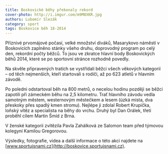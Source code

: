 ```yaml
---
title: Boskovické běhy překonaly rekord
cover-photo: http://i.imgur.com/m9M8XKR.jpg
authors: Lubomír Slezák
category: sport
tags: Boskovice běh 18-2014
---
```


Příznivé prvomájové počasí, velké množství diváků, Masarykovo náměstí v Boskovicích zaplněno stánky všeho druhu, doprovodný program po celý den, rekordní počty běžců. To jsou ve zkratce hlavní body Boskovických běhů 2014, které se po sportovní stránce rozhodně povedly.

Na skvěle připravených tratích se vystřídali běžci všech věkových kategorií – od těch nejmenších, kteří startovali s rodiči, až po 623 atletů v hlavním závodě.

Po poledni odstartoval běh na 800 metrů, o necelou hodinu později se běžci zapotili při zámeckém běhu na 2,5 kilometru.
Trať hlavního závodu vedla samotným městem, westernovým městečkem a lesem (úzká místa, dva přeskoky přes spadlý kmen stromu). Nejlépe ji zdolal Robert Krupička, loňský vítěz a specialista na běhy do vrchu. Druhý byl Dan Orálek, třetí proběhl cílem Martin Šmíd z Brna.

V ženské kategorii zvítězila Pavla Zahálková ze Salomon team před týmovou kolegyní Kamilou Gregorovou.

Výsledky, fotografie, videa a další informace o této akci najdete na [www.sportujsnami.cz](http://boskovice.sportujsnami.cz).